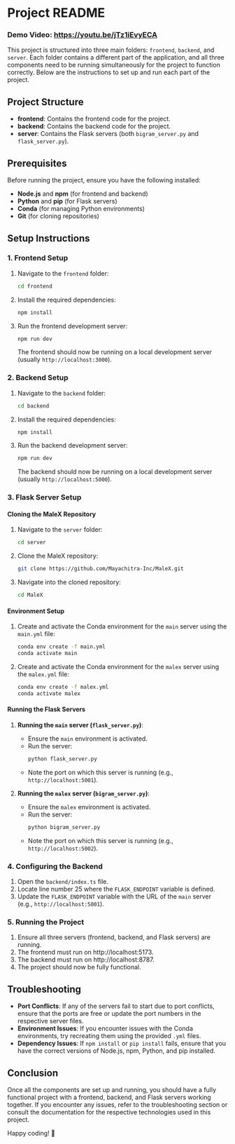 # Project README

### Demo Video: https://youtu.be/jTz1iEvyECA

This project is structured into three main folders: `frontend`, `backend`, and `server`. Each folder contains a different part of the application, and all three components need to be running simultaneously for the project to function correctly. Below are the instructions to set up and run each part of the project.

## Project Structure

- **frontend**: Contains the frontend code for the project.
- **backend**: Contains the backend code for the project.
- **server**: Contains the Flask servers (both `bigram_server.py` and `flask_server.py`).

## Prerequisites

Before running the project, ensure you have the following installed:

- **Node.js** and **npm** (for frontend and backend)
- **Python** and **pip** (for Flask servers)
- **Conda** (for managing Python environments)
- **Git** (for cloning repositories)

## Setup Instructions

### 1. Frontend Setup

1. Navigate to the `frontend` folder:
   ```bash
   cd frontend
   ```

2. Install the required dependencies:
   ```bash
   npm install
   ```

3. Run the frontend development server:
   ```bash
   npm run dev
   ```

   The frontend should now be running on a local development server (usually `http://localhost:3000`).

### 2. Backend Setup

1. Navigate to the `backend` folder:
   ```bash
   cd backend
   ```

2. Install the required dependencies:
   ```bash
   npm install
   ```

3. Run the backend development server:
   ```bash
   npm run dev
   ```

   The backend should now be running on a local development server (usually `http://localhost:5000`).

### 3. Flask Server Setup

#### Cloning the MaleX Repository

1. Navigate to the `server` folder:
   ```bash
   cd server
   ```

2. Clone the MaleX repository:
   ```bash
   git clone https://github.com/Mayachitra-Inc/MaleX.git
   ```

3. Navigate into the cloned repository:
   ```bash
   cd MaleX
   ```

#### Environment Setup

1. Create and activate the Conda environment for the `main` server using the `main.yml` file:
   ```bash
   conda env create -f main.yml
   conda activate main
   ```

2. Create and activate the Conda environment for the `malex` server using the `malex.yml` file:
   ```bash
   conda env create -f malex.yml
   conda activate malex
   ```

#### Running the Flask Servers

1. **Running the `main` server (`flask_server.py`)**:
   - Ensure the `main` environment is activated.
   - Run the server:
     ```bash
     python flask_server.py
     ```
   - Note the port on which this server is running (e.g., `http://localhost:5001`).

2. **Running the `malex` server (`bigram_server.py`)**:
   - Ensure the `malex` environment is activated.
   - Run the server:
     ```bash
     python bigram_server.py
     ```
   - Note the port on which this server is running (e.g., `http://localhost:5002`).

### 4. Configuring the Backend

1. Open the `backend/index.ts` file.
2. Locate line number 25 where the `FLASK_ENDPOINT` variable is defined.
3. Update the `FLASK_ENDPOINT` variable with the URL of the `main` server (e.g., `http://localhost:5001`).

### 5. Running the Project

1. Ensure all three servers (frontend, backend, and Flask servers) are running.
2. The frontend must run on http://localhost:5173.
3. The backend must run on http://localhost:8787.
4. The project should now be fully functional.

## Troubleshooting

- **Port Conflicts**: If any of the servers fail to start due to port conflicts, ensure that the ports are free or update the port numbers in the respective server files.
- **Environment Issues**: If you encounter issues with the Conda environments, try recreating them using the provided `.yml` files.
- **Dependency Issues**: If `npm install` or `pip install` fails, ensure that you have the correct versions of Node.js, npm, Python, and pip installed.

## Conclusion

Once all the components are set up and running, you should have a fully functional project with a frontend, backend, and Flask servers working together. If you encounter any issues, refer to the troubleshooting section or consult the documentation for the respective technologies used in this project.

Happy coding! 🚀
